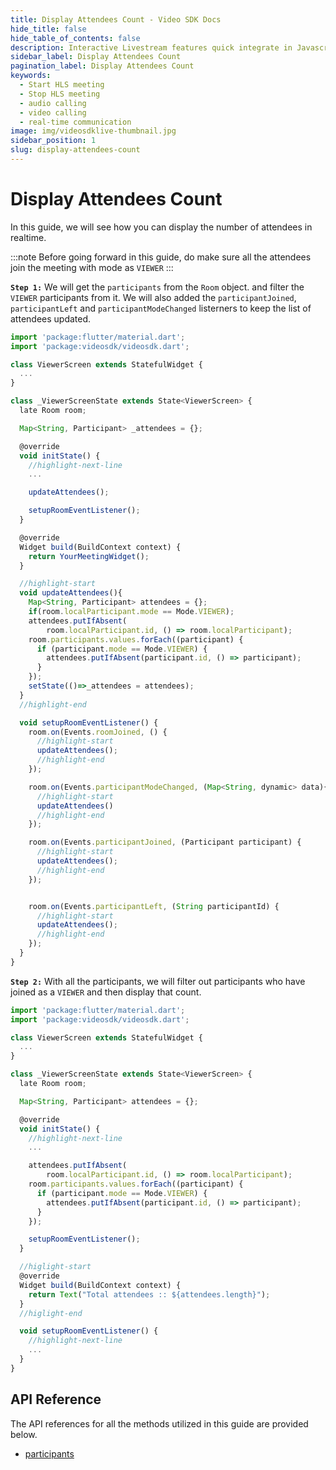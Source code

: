 ```yaml
---
title: Display Attendees Count - Video SDK Docs
hide_title: false
hide_table_of_contents: false
description: Interactive Livestream features quick integrate in Javascript, React JS, Android, IOS, React Native, Flutter with Video SDK to add live video & audio conferencing to your applications.
sidebar_label: Display Attendees Count
pagination_label: Display Attendees Count
keywords:
  - Start HLS meeting
  - Stop HLS meeting
  - audio calling
  - video calling
  - real-time communication
image: img/videosdklive-thumbnail.jpg
sidebar_position: 1
slug: display-attendees-count
---
```


# Display Attendees Count

In this guide, we will see how you can display the number of attendees in realtime.

:::note
Before going forward in this guide, do make sure all the attendees join the meeting with mode as `VIEWER`
:::

**`Step 1:`** We will get the `participants` from the `Room` object. and filter the `VIEWER` participants from it. We will also added the `participantJoined`, `participantLeft` and `participantModeChanged` listerners to keep the list of attendees updated.

```js
import 'package:flutter/material.dart';
import 'package:videosdk/videosdk.dart';

class ViewerScreen extends StatefulWidget {
  ...
}

class _ViewerScreenState extends State<ViewerScreen> {
  late Room room;

  Map<String, Participant> _attendees = {};

  @override
  void initState() {
    //highlight-next-line
    ...

    updateAttendees();

    setupRoomEventListener();
  }

  @override
  Widget build(BuildContext context) {
    return YourMeetingWidget();
  }

  //highlight-start
  void updateAttendees(){
    Map<String, Participant> attendees = {};
    if(room.localParticipant.mode == Mode.VIEWER);
    attendees.putIfAbsent(
        room.localParticipant.id, () => room.localParticipant);
    room.participants.values.forEach((participant) {
      if (participant.mode == Mode.VIEWER) {
        attendees.putIfAbsent(participant.id, () => participant);
      }
    });
    setState(()=>_attendees = attendees);
  }
  //highlight-end

  void setupRoomEventListener() {
    room.on(Events.roomJoined, () {
      //highlight-start
      updateAttendees();
      //highlight-end
    });

    room.on(Events.participantModeChanged, (Map<String, dynamic> data){
      //highlight-start
      updateAttendees()
      //highlight-end
    });

    room.on(Events.participantJoined, (Participant participant) {
      //highlight-start
      updateAttendees();
      //highlight-end
    });


    room.on(Events.participantLeft, (String participantId) {
      //highlight-start
      updateAttendees();
      //highlight-end
    });
  }
}
```

**`Step 2:`** With all the participants, we will filter out participants who have joined as a `VIEWER` and then display that count.

```js
import 'package:flutter/material.dart';
import 'package:videosdk/videosdk.dart';

class ViewerScreen extends StatefulWidget {
  ...
}

class _ViewerScreenState extends State<ViewerScreen> {
  late Room room;

  Map<String, Participant> attendees = {};

  @override
  void initState() {
    //highlight-next-line
    ...

    attendees.putIfAbsent(
        room.localParticipant.id, () => room.localParticipant);
    room.participants.values.forEach((participant) {
      if (participant.mode == Mode.VIEWER) {
        attendees.putIfAbsent(participant.id, () => participant);
      }
    });

    setupRoomEventListener();
  }

  //higlight-start
  @override
  Widget build(BuildContext context) {
    return Text("Total attendees :: ${attendees.length}");
  }
  //higlight-end

  void setupRoomEventListener() {
    //highlight-next-line
    ...
  }
}
```

## API Reference

The API references for all the methods utilized in this guide are provided below.

- [participants](/flutter/api/sdk-reference/room-class/properties#participants)
